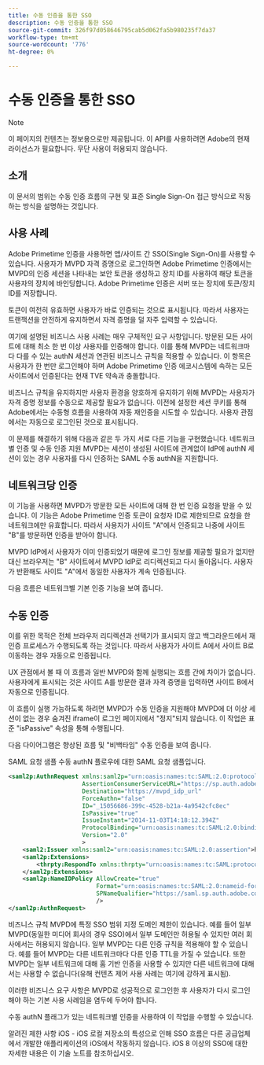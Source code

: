 ```yaml
---
title: 수동 인증을 통한 SSO
description: 수동 인증을 통한 SSO
source-git-commit: 326f97d058646795cab5d062fa5b980235f7da37
workflow-type: tm+mt
source-wordcount: '776'
ht-degree: 0%

---
```



# 수동 인증을 통한 SSO

>[!NOTE]
>
>이 페이지의 컨텐츠는 정보용으로만 제공됩니다. 이 API를 사용하려면 Adobe의 현재 라이선스가 필요합니다. 무단 사용이 허용되지 않습니다.


## 소개

이 문서의 범위는 수동 인증 흐름의 구현 및 표준 Single Sign-On 접근 방식으로 작동하는 방식을 설명하는 것입니다.

## 사용 사례

Adobe Primetime 인증을 사용하면 앱/사이트 간 SSO(Single Sign-On)를 사용할 수 있습니다. 사용자가 MVPD 자격 증명으로 로그인하면 Adobe Primetime 인증에서는 MVPD의 인증 세션을 나타내는 보안 토큰을 생성하고 장치 ID를 사용하여 해당 토큰을 사용자의 장치에 바인딩합니다. Adobe Primetime 인증은 서버 또는 장치에 토큰/장치 ID를 저장합니다.

토큰이 여전히 유효하면 사용자가 바로 인증되는 것으로 표시됩니다. 따라서 사용자는 트랜잭션을 안전하게 유지하면서 자격 증명을 덜 자주 입력할 수 있습니다.



여기에 설명된 비즈니스 사용 사례는 매우 구체적인 요구 사항입니다. 방문된 모든 사이트에 대해 최소 한 번 이상 사용자를 인증해야 합니다. 이를 통해 MVPD는 네트워크마다 다를 수 있는 authN 세션과 연관된 비즈니스 규칙을 적용할 수 있습니다. 이 항목은 사용자가 한 번만 로그인해야 하며 Adobe Primetime 인증 에코시스템에 속하는 모든 사이트에서 인증된다는 현재 TVE 약속과 충돌합니다.



비즈니스 규칙을 유지하지만 사용자 환경을 양호하게 유지하기 위해 MVPD는 사용자가 자격 증명 정보를 수동으로 제공할 필요가 없습니다. 이전에 설정한 세션 쿠키를 통해 Adobe에서는 수동형 흐름을 사용하여 자동 재인증을 시도할 수 있습니다. 사용자 관점에서는 자동으로 로그인된 것으로 표시됩니다.



이 문제를 해결하기 위해 다음과 같은 두 가지 서로 다른 기능을 구현했습니다. 네트워크별 인증 및 수동 인증 지원 MVPD는 세션이 생성된 사이트에 관계없이 IdP에 authN 세션이 있는 경우 사용자를 다시 인증하는 SAML 수동 authN을 지원합니다.



## 네트워크당 인증

이 기능을 사용하면 MVPD가 방문한 모든 사이트에 대해 한 번 인증 요청을 받을 수 있습니다. 이 기능은 Adobe Primetime 인증 토큰이 요청자 ID로 제한되므로 요청을 한 네트워크에만 유효합니다. 따라서 사용자가 사이트 &quot;A&quot;에서 인증되고 나중에 사이트 &quot;B&quot;를 방문하면 인증을 받아야 합니다.



MVPD IdP에서 사용자가 이미 인증되었기 때문에 로그인 정보를 제공할 필요가 없지만 대신 브라우저는 &quot;B&quot; 사이트에서 MVPD IdP로 리디렉션되고 다시 돌아옵니다. 사용자가 반환해도 사이트 &quot;A&quot;에서 동일한 사용자가 계속 인증됩니다.



다음 흐름은 네트워크별 기본 인증 기능을 보여 줍니다.





## 수동 인증

이를 위한 목적은 전체 브라우저 리디렉션과 선택기가 표시되지 않고 백그라운드에서 재인증 프로세스가 수행되도록 하는 것입니다. 따라서 사용자가 사이트 A에서 사이트 B로 이동하는 경우 자동으로 인증됩니다.



UX 관점에서 볼 때 이 흐름과 일반 MVPD와 함께 실행되는 흐름 간에 차이가 없습니다. 사용자에게 표시되는 것은 사이트 A를 방문한 결과 자격 증명을 입력하면 사이트 B에서 자동으로 인증됩니다.



이 흐름이 실행 가능하도록 하려면 MVPD가 수동 인증을 지원해야 MVPD에 더 이상 세션이 없는 경우 숨겨진 iframe이 로그인 페이지에서 &quot;정지&quot;되지 않습니다. 이 작업은 표준 &quot;isPassive&quot; 속성을 통해 수행됩니다.



다음 다이어그램은 향상된 흐름 및 &quot;비백타임&quot; 수동 인증을 보여 줍니다.





SAML 요청 샘플 수동 authN 플로우에 대한 SAML 요청 샘플입니다.


```xml
<saml2p:AuthnRequest xmlns:saml2p="urn:oasis:names:tc:SAML:2.0:protocol"
                     AssertionConsumerServiceURL="https://sp.auth.adobe.com/sp/saml/SAMLAssertionConsumer"
                     Destination="https://mvpd_idp_url"
                     ForceAuthn="false"
                     ID="_15056686-399c-4528-b21a-4a9542cfc8ec"
                     IsPassive="true"
                     IssueInstant="2014-11-03T14:18:12.394Z"
                     ProtocolBinding="urn:oasis:names:tc:SAML:2.0:bindings:HTTP-POST"
                     Version="2.0"
                     >
    <saml2:Issuer xmlns:saml2="urn:oasis:names:tc:SAML:2.0:assertion">https://saml.sp.auth.adobe.com </saml2:Issuer>
    <saml2p:Extensions>
        <thrpty:RespondTo xmlns:thrpty="urn:oasis:names:tc:SAML:protocol:ext:third-party">https://saml.sp.auth.adobe.com</thrpty:RespondTo>
    </saml2p:Extensions>
    <saml2p:NameIDPolicy AllowCreate="true"
                         Format="urn:oasis:names:tc:SAML:2.0:nameid-format:transient"
                         SPNameQualifier="https://saml.sp.auth.adobe.com"
                         />
</saml2p:AuthnRequest>
```

비즈니스 규칙 MVPD에 특정 SSO 범위 지정 도메인 제한이 있습니다. 예를 들어 일부 MVPD(동일한 미디어 회사의 경우 SSO)에서 일부 도메인만 허용될 수 있지만 여러 회사에서는 허용되지 않습니다.
일부 MVPD는 다른 인증 규칙을 적용해야 할 수 있습니다. 예를 들어 MVPD는 다른 네트워크마다 다른 인증 TTL을 가질 수 있습니다. 또한 MVPD는 일부 네트워크에 대해 홈 기반 인증을 사용할 수 있지만 다른 네트워크에 대해서는 사용할 수 없습니다(유해 컨텐츠 제어 사용 사례는 여기에 강하게 표시됨).


이러한 비즈니스 요구 사항은 MVPD로 성공적으로 로그인한 후 사용자가 다시 로그인해야 하는 기본 사용 사례임을 염두에 두어야 합니다.

수동 authN 플래그가 있는 네트워크별 인증을 사용하여 이 작업을 수행할 수 있습니다.



알려진 제한 사항 iOS - iOS 로컬 저장소의 특성으로 인해 SSO 흐름은 다른 공급업체에서 개발한 애플리케이션의 iOS에서 작동하지 않습니다. iOS 8 이상의 SSO에 대한 자세한 내용은 이 기술 노트를 참조하십시오.


<!--
>[!RELATEDINFORMATION]
>* Single Sign-On on iOS
>* SSO on iOS when using the Primetime authentication Access Enabler
-->